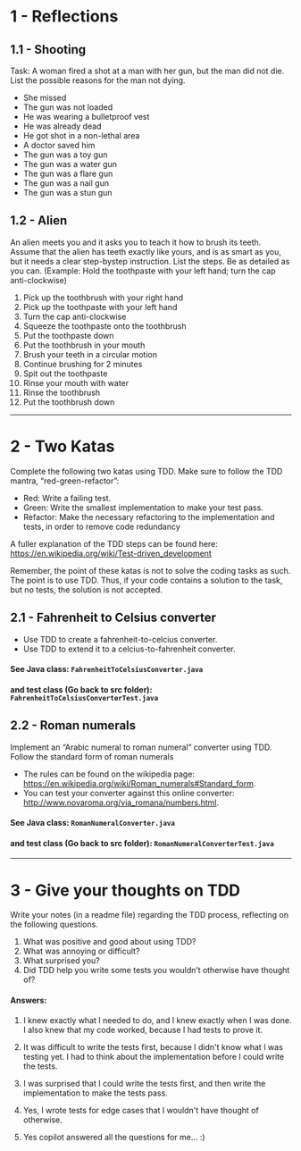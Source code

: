 # 1 - Reflections
## 1.1 - Shooting
Task: A woman fired a shot at a man with her gun, but the man did not die. List the possible reasons for the man not dying.

- She missed
- The gun was not loaded
- He was wearing a bulletproof vest
- He was already dead
- He got shot in a non-lethal area
- A doctor saved him
- The gun was a toy gun
- The gun was a water gun
- The gun was a flare gun
- The gun was a nail gun
- The gun was a stun gun

## 1.2 - Alien

An alien meets you and it asks you to teach it how to brush its teeth. Assume that the alien has teeth exactly like yours, and is as smart as you, but it needs a clear step-bystep instruction. List the steps. Be as detailed as you can. (Example: Hold the toothpaste with your left hand; turn the cap anti-clockwise)

1. Pick up the toothbrush with your right hand
2. Pick up the toothpaste with your left hand
3. Turn the cap anti-clockwise
4. Squeeze the toothpaste onto the toothbrush
5. Put the toothpaste down
6. Put the toothbrush in your mouth
7. Brush your teeth in a circular motion
8. Continue brushing for 2 minutes
9. Spit out the toothpaste
10. Rinse your mouth with water
11. Rinse the toothbrush
12. Put the toothbrush down


---

# 2 - Two Katas
Complete the following two katas using TDD. Make sure to follow the TDD mantra,
“red-green-refactor”:
- Red: Write a failing test.
- Green: Write the smallest implementation to make your test pass.
- Refactor: Make the necessary refactoring to the implementation and tests, in
  order to remove code redundancy

A fuller explanation of the TDD steps can be found here: https://en.wikipedia.org/wiki/Test-driven_development

Remember, the point of these katas is not to solve the coding tasks as such. The point
is to use TDD. Thus, if your code contains a solution to the task, but no tests, the
solution is not accepted.


## 2.1 - Fahrenheit to Celsius converter
- Use TDD to create a fahrenheit-to-celcius converter.
- Use TDD to extend it to a celcius-to-fahrenheit converter.

#### See Java class: `FahrenheitToCelsiusConverter.java`
#### and test class (Go back to src folder): `FahrenheitToCelsiusConverterTest.java`

## 2.2 - Roman numerals
Implement an “Arabic numeral to roman numeral” converter using TDD. Follow the
standard form of roman numerals
- The rules can be found on the wikipedia page:
https://en.wikipedia.org/wiki/Roman_numerals#Standard_form.
- You can test your converter against this online converter:
http://www.novaroma.org/via_romana/numbers.html.

#### See Java class: `RomanNumeralConverter.java`
#### and test class (Go back to src folder): `RomanNumeralConverterTest.java`

---
# 3 - Give your thoughts on TDD
Write your notes (in a readme file) regarding the TDD process, reflecting on the
following questions.
1. What was positive and good about using TDD?
2. What was annoying or difficult?
3. What surprised you?
4. Did TDD help you write some tests you wouldn’t otherwise have thought of?

#### Answers:

1. I knew exactly what I needed to do, and I knew exactly when I was done. I also knew that my code worked, because I had tests to prove it.
2. It was difficult to write the tests first, because I didn't know what I was testing yet. I had to think about the implementation before I could write the tests.
3. I was surprised that I could write the tests first, and then write the implementation to make the tests pass.
4. Yes, I wrote tests for edge cases that I wouldn't have thought of otherwise.

5. Yes copilot answered all the questions for me... :)
